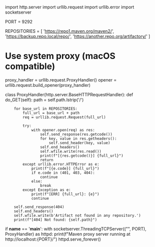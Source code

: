 import http.server
import urllib.request
import urllib.error
import socketserver

PORT = 9292

REPOSITORIES = [
    'https://repo1.maven.org/maven2/',
    'https://backup.repo.local/repo/',
    'https://another.repo.org/artifactory/'
]

# Use system proxy (macOS compatible)
proxy_handler = urllib.request.ProxyHandler()
opener = urllib.request.build_opener(proxy_handler)

class ProxyHandler(http.server.BaseHTTPRequestHandler):
    def do_GET(self):
        path = self.path.lstrip('/')

        for base_url in REPOSITORIES:
            full_url = base_url + path
            req = urllib.request.Request(full_url)

            try:
                with opener.open(req) as res:
                    self.send_response(res.getcode())
                    for key, value in res.getheaders():
                        self.send_header(key, value)
                    self.end_headers()
                    self.wfile.write(res.read())
                    print(f"[{res.getcode()}] {full_url}")
                    return
            except urllib.error.HTTPError as e:
                print(f"[{e.code}] {full_url}")
                if e.code in (401, 403, 404):
                    continue
                else:
                    break
            except Exception as e:
                print(f"[ERR] {full_url}: {e}")
                continue

        self.send_response(404)
        self.end_headers()
        self.wfile.write(b'Artifact not found in any repository.')
        print(f"[404] Not found: {self.path}")

if __name__ == '__main__':
    with socketserver.ThreadingTCPServer(("", PORT), ProxyHandler) as httpd:
        print(f"Maven proxy server running at http://localhost:{PORT}/")
        httpd.serve_forever()
